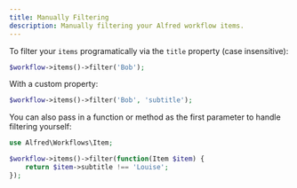 ```yaml
---
title: Manually Filtering
description: Manually filtering your Alfred workflow items.
---
```


To filter your `items` programatically via the `title` property (case insensitive):

```php
$workflow->items()->filter('Bob');
```

With a custom property:

```php
$workflow->items()->filter('Bob', 'subtitle');
```

You can also pass in a function or method as the first parameter to handle filtering yourself:

```php
use Alfred\Workflows\Item;

$workflow->items()->filter(function(Item $item) {
    return $item->subtitle !== 'Louise';
});
```
